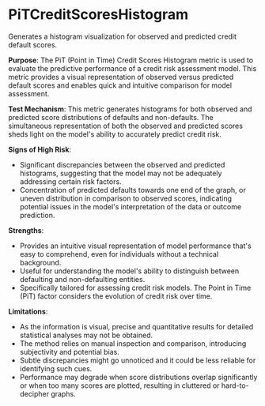 # PiTCreditScoresHistogram

Generates a histogram visualization for observed and predicted credit default scores.

**Purpose**:
The PiT (Point in Time) Credit Scores Histogram metric is used to evaluate the predictive performance of a credit
risk assessment model. This metric provides a visual representation of observed versus predicted default scores and
enables quick and intuitive comparison for model assessment.

**Test Mechanism**:
This metric generates histograms for both observed and predicted score distributions of defaults and non-defaults.
The simultaneous representation of both the observed and predicted scores sheds light on the model's ability to
accurately predict credit risk.

**Signs of High Risk**:
- Significant discrepancies between the observed and predicted histograms, suggesting that the model may not be
adequately addressing certain risk factors.
- Concentration of predicted defaults towards one end of the graph, or uneven distribution in comparison to
observed scores, indicating potential issues in the model's interpretation of the data or outcome prediction.

**Strengths**:
- Provides an intuitive visual representation of model performance that's easy to comprehend, even for individuals
without a technical background.
- Useful for understanding the model's ability to distinguish between defaulting and non-defaulting entities.
- Specifically tailored for assessing credit risk models. The Point in Time (PiT) factor considers the evolution of
credit risk over time.

**Limitations**:
- As the information is visual, precise and quantitative results for detailed statistical analyses may not be
obtained.
- The method relies on manual inspection and comparison, introducing subjectivity and potential bias.
- Subtle discrepancies might go unnoticed and it could be less reliable for identifying such cues.
- Performance may degrade when score distributions overlap significantly or when too many scores are plotted,
resulting in cluttered or hard-to-decipher graphs.